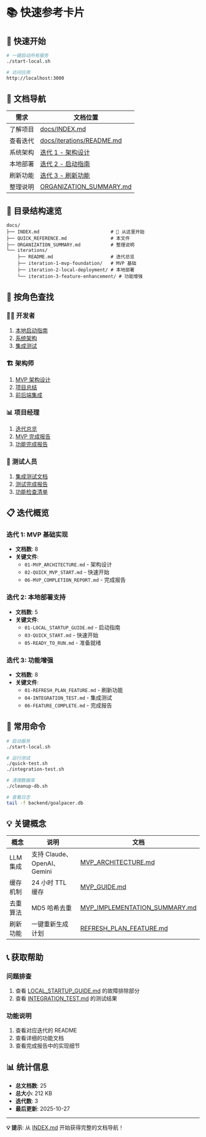 # 📚 快速参考卡片

## 🚀 快速开始

```bash
# 一键启动所有服务
./start-local.sh

# 访问应用
http://localhost:3000
```

## 📖 文档导航

| 需求 | 文档位置 |
|------|---------|
| 了解项目 | [docs/INDEX.md](./INDEX.md) |
| 查看迭代 | [docs/iterations/README.md](./iterations/README.md) |
| 系统架构 | [迭代 1 - 架构设计](./iterations/iteration-1-mvp-foundation/01-MVP_ARCHITECTURE.md) |
| 本地部署 | [迭代 2 - 启动指南](./iterations/iteration-2-local-deployment/01-LOCAL_STARTUP_GUIDE.md) |
| 刷新功能 | [迭代 3 - 刷新功能](./iterations/iteration-3-feature-enhancement/01-REFRESH_PLAN_FEATURE.md) |
| 整理说明 | [ORGANIZATION_SUMMARY.md](./ORGANIZATION_SUMMARY.md) |

## 📁 目录结构速览

```
docs/
├── INDEX.md                          # 📍 从这里开始
├── QUICK_REFERENCE.md                # 本文件
├── ORGANIZATION_SUMMARY.md           # 整理说明
└── iterations/
    ├── README.md                     # 迭代总览
    ├── iteration-1-mvp-foundation/   # MVP 基础
    ├── iteration-2-local-deployment/ # 本地部署
    └── iteration-3-feature-enhancement/ # 功能增强
```

## 🎯 按角色查找

### 👨‍💻 开发者
1. [本地启动指南](./iterations/iteration-2-local-deployment/01-LOCAL_STARTUP_GUIDE.md)
2. [系统架构](./iterations/iteration-1-mvp-foundation/01-MVP_ARCHITECTURE.md)
3. [集成测试](./iterations/iteration-3-feature-enhancement/04-INTEGRATION_TEST.md)

### 🏗️ 架构师
1. [MVP 架构设计](./iterations/iteration-1-mvp-foundation/01-MVP_ARCHITECTURE.md)
2. [项目总结](./iterations/iteration-1-mvp-foundation/07-PROJECT_SUMMARY.md)
3. [前后端集成](./iterations/iteration-3-feature-enhancement/05-FRONTEND_BACKEND_INTEGRATION.md)

### 📊 项目经理
1. [迭代总览](./iterations/README.md)
2. [MVP 完成报告](./iterations/iteration-1-mvp-foundation/06-MVP_COMPLETION_REPORT.md)
3. [功能完成报告](./iterations/iteration-3-feature-enhancement/06-FEATURE_COMPLETE.md)

### 🧪 测试人员
1. [集成测试文档](./iterations/iteration-3-feature-enhancement/04-INTEGRATION_TEST.md)
2. [测试完成报告](./iterations/iteration-3-feature-enhancement/07-TESTING_COMPLETE.md)
3. [功能检查清单](./iterations/iteration-1-mvp-foundation/05-MVP_CHECKLIST.md)

## 📋 迭代概览

### 迭代 1: MVP 基础实现
- **文档数**: 8
- **关键文件**: 
  - `01-MVP_ARCHITECTURE.md` - 架构设计
  - `02-QUICK_MVP_START.md` - 快速开始
  - `06-MVP_COMPLETION_REPORT.md` - 完成报告

### 迭代 2: 本地部署支持
- **文档数**: 5
- **关键文件**:
  - `01-LOCAL_STARTUP_GUIDE.md` - 启动指南
  - `03-QUICK_START.md` - 快速开始
  - `05-READY_TO_RUN.md` - 准备就绪

### 迭代 3: 功能增强
- **文档数**: 8
- **关键文件**:
  - `01-REFRESH_PLAN_FEATURE.md` - 刷新功能
  - `04-INTEGRATION_TEST.md` - 集成测试
  - `06-FEATURE_COMPLETE.md` - 完成报告

## 🔧 常用命令

```bash
# 启动服务
./start-local.sh

# 运行测试
./quick-test.sh
./integration-test.sh

# 清理数据库
./cleanup-db.sh

# 查看日志
tail -f backend/goalpacer.db
```

## 💡 关键概念

| 概念 | 说明 | 文档 |
|------|------|------|
| LLM 集成 | 支持 Claude、OpenAI、Gemini | [MVP_ARCHITECTURE.md](./iterations/iteration-1-mvp-foundation/01-MVP_ARCHITECTURE.md) |
| 缓存机制 | 24 小时 TTL 缓存 | [MVP_GUIDE.md](./iterations/iteration-1-mvp-foundation/03-MVP_GUIDE.md) |
| 去重算法 | MD5 哈希去重 | [MVP_IMPLEMENTATION_SUMMARY.md](./iterations/iteration-1-mvp-foundation/04-MVP_IMPLEMENTATION_SUMMARY.md) |
| 刷新功能 | 一键重新生成计划 | [REFRESH_PLAN_FEATURE.md](./iterations/iteration-3-feature-enhancement/01-REFRESH_PLAN_FEATURE.md) |

## 📞 获取帮助

### 问题排查
1. 查看 [LOCAL_STARTUP_GUIDE.md](./iterations/iteration-2-local-deployment/01-LOCAL_STARTUP_GUIDE.md) 的故障排除部分
2. 查看 [INTEGRATION_TEST.md](./iterations/iteration-3-feature-enhancement/04-INTEGRATION_TEST.md) 的测试结果

### 功能说明
1. 查看对应迭代的 README
2. 查看详细的功能文档
3. 查看完成报告中的实现细节

## 📊 统计信息

- **总文档数**: 25
- **总大小**: 212 KB
- **迭代数**: 3
- **最后更新**: 2025-10-27

---

**💡 提示**: 从 [INDEX.md](./INDEX.md) 开始获得完整的文档导航！
